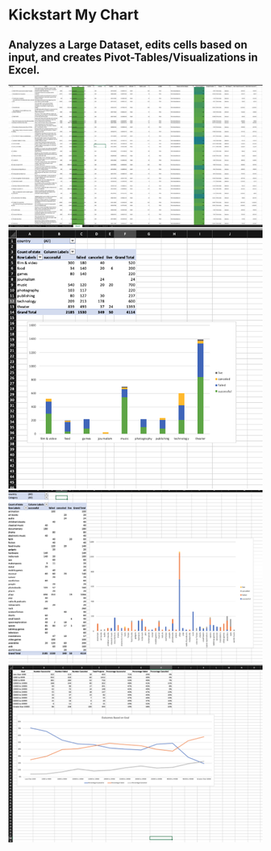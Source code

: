 # Kickstart My Chart

## Analyzes a Large Dataset, edits cells based on input, and creates Pivot-Tables/Visualizations in Excel.

![](Graphs/Screen%20Shot%202020-02-26%20at%206.27.56%20PM.png)
![](Graphs/Screen%20Shot%202020-02-26%20at%206.32.37%20PM.png)
![](Graphs/Screen%20Shot%202020-02-26%20at%206.28.56%20PM.png)
![](Graphs/Screen%20Shot%202020-02-26%20at%206.29.36%20PM.png)
